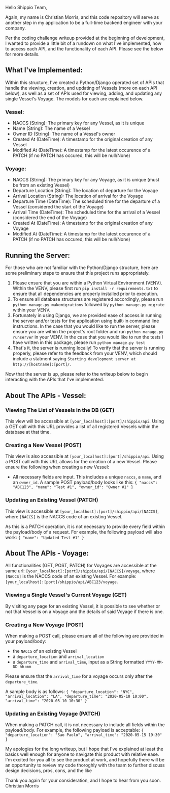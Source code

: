 Hello Shippio Team,

Again, my name is Christian Morris, and this code repository will serve as another step in my application to be a full-time backend engineer with your company.

Per the coding challenge writeup provided at the beginning of development, I wanted to provide a little bit of a rundown on what I've implemented, how to access each API, and the functionality of each API. Please see the below for more details.

## What I've Implemented:
Within this structure, I've created a Python/Django operated set of APIs that handle the viewing, creation, and updating of Vessels (more on each API below), as well as a set of APIs used for viewing, adding, and updating any single Vessel's Voyage. The models for each are explained below.

### Vessel:

- NACCS (String): The primary key for any Vessel, as it is unique
- Name (String): The name of a Vessel
- Owner ID (String): The name of a Vessel's owner
- Created At (DateTime): A timestamp for the original creation of any Vessel
- Modified At (DateTime): A timestamp for the latest occurence of a PATCH (if no PATCH has occured, this will be null/None)

### Voyage:

- NACCS (String): The primary key for any Voyage, as it is unique (must be from an existing Vessel)
- Departure Location (String): The location of departure for the Voyage
- Arrival Location (String): The location of arrival for the Voyage
- Departure Time (DateTime): The scheduled time for the departure of a Vessel (considered the start of the Voyage)
- Arrival Time (DateTime): The scheduled time for the arrival of a Vessel (considered the end of the Voyage)
- Created At (DateTime): A timestamp for the original creation of any Voyage
- Modified At (DateTime): A timestamp for the latest occurence of a PATCH (if no PATCH has occured, this will be null/None)

## Running the Server:
For those who are not familiar with the Python/Django structure, here are some preliminary steps to ensure that this project runs appropriately.

1. Please ensure that you are within a Python Virtual Environment (VENV). Within the VENV, please first run `pip install -r requirements.txt` to ensure that all dependencies are properly installed prior to execution.
2. To ensure all database structures are registered accordingly, please run `python manage.py makemigrations` followed by `python manage.py migrate` within your VENV.
3. Fortunately in using Django, we are provided ease of access in running the server and/or tests for the application using built-in command line instructions. In the case that you would like to run the server, please ensure you are within the project's root folder and run `python manage.py runserver` in your VENV. In the case that you would like to run the tests I have written in this package, please run `python manage.py test`
4. That's it, the server is running locally! To verify that the server is running properly, please refer to the feedback from your VENV, which should include a statment saying `Starting development server at http://[hostname]:[port]/`.

Now that the server is up, please refer to the writeup below to begin interacting with the APIs that I've implemented.

## About The APIs - Vessel:

### Viewing The List of Vessels in the DB (GET)
  This view will be accessible at `[your_localhost]:[port]/shippio/api`. Using a GET call with this URL provides a list of all registered Vessels within the database at that time.

### Creating a New Vessel (POST)
  This view is also accessible at `[your_localhost]:[port]/shippio/api`. Using a POST call with this URL allows for the creation of a new Vessel. Please ensure the following when creating a new Vessel:

  - All necessary fields are input. This includes a unique `naccs`, a `name`, and an `owner_id`. A sample POST payload/body looks like this:
    `{ "naccs": "ABC123", "name": "Test #1", "owner_id": "Owner #1" }`

### Updating an Existing Vessel (PATCH)
  This view is accessible at `[your_localhost]:[port]/shippio/api/[NACCS]`, where `[NACCS]` is the NACCS code of an existing Vessel.
  
  As this is a PATCH operation, it is not necessary to provide every field within the payload/body of a request. For example, the following payload will also work:
  `{ "name": "Updated Test #1" }`

## About The APIs - Voyage:
All functionalities (GET, POST, PATCH) for Voyages are accessible at the same url: `[your_localhost]:[port]/shippio/api/[NACCS]/voyage`, where `[NACCS]` is the NACCS code of an existing Vessel. For example: `[your_localhost]:[port]/shippio/api/ABC123/voyage`.

### Viewing a Single Vessel's Current Voyage (GET)
  By visiting any page for an existing Vessel, it is possible to see whether or not that Vessel is on a Voyage and the details of said Voyage if there is one.

### Creating a New Voyage (POST)
  When making a POST call, please ensure all of the following are provided in your payload/body:

  - the `NACCS` of an existing Vessel
  - a `departure_location` and `arrival_location`
  - a `departure_time` and `arrival_time`, input as a String formatted `YYYY-MM-DD hh:mm`

  Please ensure that the `arrival_time` for a voyage occurs only after the `departure_time`.

  A sample body is as follows:
  `{ "departure_location": "NYC", "arrival_location": "LA", "departure_time": "2020-05-10 10:00", "arrival_time": "2020-05-10 10:30" }`

### Updating an Existing Voyage (PATCH)
  When making a PATCH call, it is not necessary to include all fields within the payload/body. For example, the following payload is acceptable:
  `{ "departure_location": "Sao Paolo", "arrival_time": "2020-05-15 19:30" }`

My apologies for the long writeup, but I hope that I've explained at least the basics well enough for anyone to navigate this product with relative ease. I'm excited for you all to see the product at work, and hopefully there will be an opportunity to review my code thoroghly with the team to further discuss design decisions, pros, cons, and the like

Thank you again for your consideration, and I hope to hear from you soon.
Christian Morris

